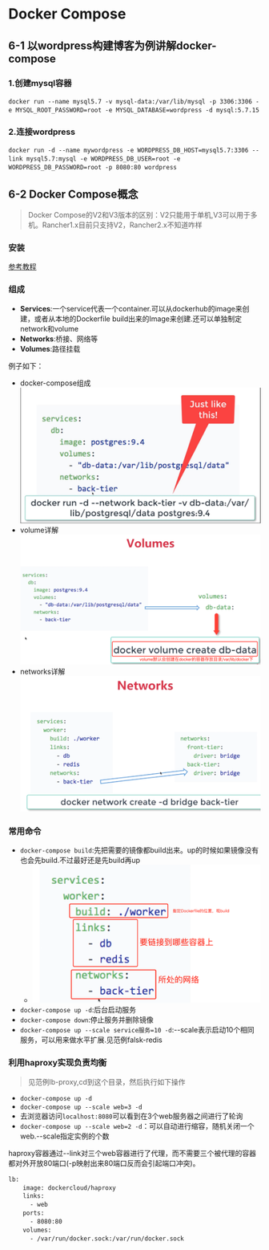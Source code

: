 # Docker Compose

## 6-1 以wordpress构建博客为例讲解docker-compose

### 1.创建mysql容器

`docker run --name mysql5.7 -v mysql-data:/var/lib/mysql -p 3306:3306 -e MYSQL_ROOT_PASSWORD=root -e MYSQL_DATABASE=wordpress -d mysql:5.7.15`

### 2.连接wordpress

`docker run -d --name mywordpress -e WORDPRESS_DB_HOST=mysql5.7:3306 --link mysql5.7:mysql -e WORDPRESS_DB_USER=root -e WORDPRESS_DB_PASSWORD=root -p 8080:80 wordpress`

## 6-2 Docker Compose概念

> Docker Compose的V2和V3版本的区别：V2只能用于单机,V3可以用于多机。Rancher1.x目前只支持V2，Rancher2.x不知道咋样

### 安装

[参考教程](https://github.com/19920625lsg/docker-k8s-devops/blob/master/EasyMock/easymock/README.md#2安装docker-compose)

### 组成

+ **Services**:一个service代表一个container.可以从dockerhub的image来创建，或者从本地的Dockerfile build出来的Image来创建.还可以单独制定network和volume
+ **Networks**:桥接、网络等
+ **Volumes**:路径挂载

例子如下：

+ docker-compose组成
  ![docker-compose组成](images/docker-compose组成.jpg)
+ volume详解
  ![volume详解](images/volume详解.png)
+ networks详解
  ![networks详解](images/networks详解.png)

### 常用命令

+ `docker-compose build`:先把需要的镜像都build出来。up的时候如果镜像没有也会先build.不过最好还是先build再up
  + ![compose中的build和link](images/docker-compose中的build和link.png)
+ `docker-compose up -d`:后台启动服务
+ `docker-compose down`:停止服务并删除镜像
+ `docker-compose up --scale service服务=10 -d`:--scale表示启动10个相同服务，可以用来做水平扩展.见范例falsk-redis

### 利用haproxy实现负责均衡

> 见范例lb-proxy,cd到这个目录，然后执行如下操作

+ `docker-compose up -d`
+ `docker-compose up --scale web=3 -d`
+ 去浏览器访问`localhost:8080`可以看到在3个web服务器之间进行了轮询
+ `docker-compose up --scale web=2 -d`：可以自动进行缩容，随机关闭一个web.--scale指定实例的个数

haproxy容器通过--link对三个web容器进行了代理，而不需要三个被代理的容器都对外开放80端口(-p映射出来80端口反而会引起端口冲突)。

```Dockerfile
lb:
    image: dockercloud/haproxy
    links:
      - web
    ports:
      - 8080:80
    volumes:
      - /var/run/docker.sock:/var/run/docker.sock
```
